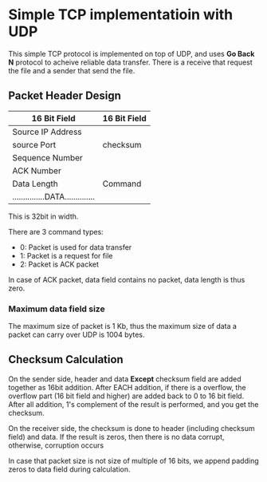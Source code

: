 # Simple TCP implementatioin with UDP

This simple TCP protocol is implemented on top of UDP, and uses **Go Back N** protocol to acheive reliable data transfer.
There is a receive that request the file and a sender that send the file.


## Packet Header Design

|  16 Bit Field   | 16 Bit Field  |
|-----------------|---------------|
|        Source IP Address        |
|   source Port   |   checksum    |
|          Sequence Number        |
|            ACK Number           |
|   Data Length   |    Command    |
|...............DATA..............|

This is 32bit in width.

There are 3 command types:
* 0: Packet is used for data transfer
* 1: Packet is a request for file
* 2: Packet is ACK packet

In case of ACK packet, data field contains no packet, data length is thus zero.

### Maximum data field size
The maximum size of packet is 1 Kb, thus the maximum size of data a packet can carry over UDP is 1004 bytes.


## Checksum Calculation
On the sender side, header and data **Except** checksum field are added together as 16bit addition. After EACH addition, if there is a overflow, the overflow part (16 bit field and higher) are added back to 0 to 16 bit field. After all addition, 1's complement of the result is performed, and you get the checksum.

On the receiver side, the checksum is done to header (including checksum field) and data. If the result is zeros, then there is no data corrupt, otherwise, corruption occurs

In case that packet size is not size of multiple of 16 bits, we append padding zeros to data field during calculation.
